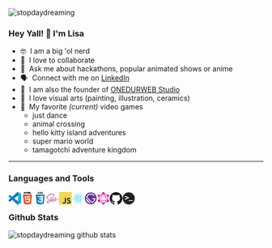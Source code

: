 ![stopdaydreaming](https://stopdaydreaming.com/assets/images/stopdaydreaming-github-banner.png)

### Hey Yall! 👋&nbsp;I'm Lisa

- 🤓 &nbsp;I am a big 'ol nerd
- 👯 &nbsp;I love to collaborate
- 💬 &nbsp;Ask me about hackathons, popular animated shows or anime
- 🗣 &nbsp;Connect with me on [LinkedIn](https://www.linkedin.com/in/lisa-copeland-598404153/)
- 💼 &nbsp;I am also the founder of [ONEDURWEB Studio](https://onedurweb.com/)
- 🎨 &nbsp;I love visual arts (painting, illustration, ceramics)
- 🤩 &nbsp;My favorite *(current)* video games
  - just dance
  - animal crossing
  - hello kitty island adventures
  - super mario world
  - tamagotchi adventure kingdom
---

### Languages and Tools

<img align="left" alt="Visual Studio Code" width="25px" src="https://raw.githubusercontent.com/github/explore/80688e429a7d4ef2fca1e82350fe8e3517d3494d/topics/visual-studio-code/visual-studio-code.png" />
<img align="left" alt="HTML5" width="25px" src="https://raw.githubusercontent.com/github/explore/80688e429a7d4ef2fca1e82350fe8e3517d3494d/topics/html/html.png" />
<img align="left" alt="CSS3" width="25px" src="https://raw.githubusercontent.com/github/explore/80688e429a7d4ef2fca1e82350fe8e3517d3494d/topics/css/css.png" />
<img align="left" alt="Sass" width="25px" src="https://raw.githubusercontent.com/github/explore/80688e429a7d4ef2fca1e82350fe8e3517d3494d/topics/sass/sass.png" />
<img align="left" alt="JavaScript" width="25px" src="https://raw.githubusercontent.com/github/explore/80688e429a7d4ef2fca1e82350fe8e3517d3494d/topics/javascript/javascript.png" />
<img align="left" alt="React" width="25px" src="https://raw.githubusercontent.com/github/explore/80688e429a7d4ef2fca1e82350fe8e3517d3494d/topics/react/react.png" />
<img align="left" alt="Gatsby" width="25px" src="https://raw.githubusercontent.com/github/explore/e94815998e4e0713912fed477a1f346ec04c3da2/topics/gatsby/gatsby.png" />
<img align="left" alt="GraphQL" width="25px" src="https://raw.githubusercontent.com/github/explore/80688e429a7d4ef2fca1e82350fe8e3517d3494d/topics/graphql/graphql.png" />
<img align="left" alt="GitHub" width="25px" src="https://raw.githubusercontent.com/github/explore/78df643247d429f6cc873026c0622819ad797942/topics/github/github.png" />
<img align="left" alt="Terminal" width="25px" src="https://raw.githubusercontent.com/github/explore/80688e429a7d4ef2fca1e82350fe8e3517d3494d/topics/terminal/terminal.png" />

<br>

### Github Stats

![stopdaydreaming github stats](https://github-readme-stats.vercel.app/api?username=stopdaydreaming&show_icons=true)
